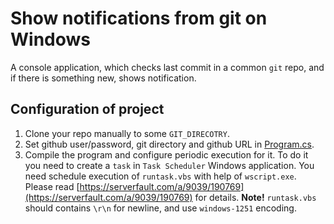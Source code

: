 ﻿# Show notifications from git on Windows

A console application, which checks last commit in a common `git` repo, and if there is something new, shows notification.

## Configuration of project

1. Clone your repo manually to some `GIT_DIRECOTRY`.
2. Set github user/password, git directory and github URL in [Program.cs](https://github.com/Hixon10/NotificatiionsFromAndroidToWindows/blob/main/GitToWindows/Program.cs#L10).
3. Compile the program and configure periodic execution for it. To do it you need to create a `task` in `Task Scheduler` Windows application. You need schedule execution of `runtask.vbs` with help of `wscript.exe`. Please read [https://serverfault.com/a/9039/190769](https://serverfault.com/a/9039/190769) for details. **Note!** `runtask.vbs` should contains `\r\n` for newline, and use `windows-1251` encoding.  